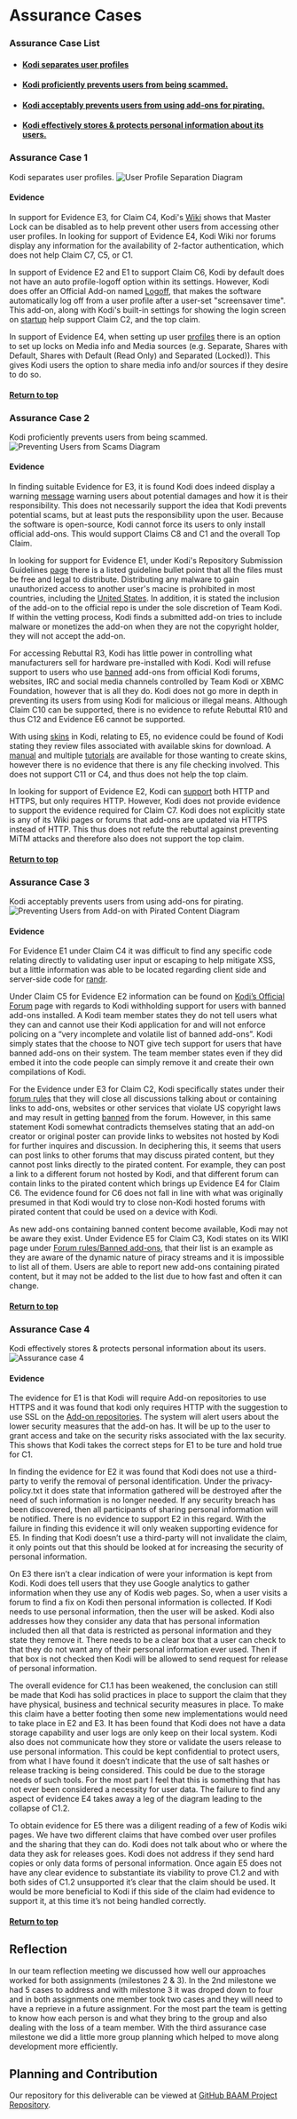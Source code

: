 # Assurance Cases

### Assurance Case List

* #### [Kodi separates user profiles](#assurance-case-1)

* #### [Kodi proficiently prevents users from being scammed.](#assurance-case-2)

* #### [Kodi acceptably prevents users from using add-ons for pirating.](#assurance-case-3)

* #### [Kodi effectively stores & protects personal information about its users.](#assurance-case-4)

### Assurance Case 1
Kodi separates user profiles.
![User Profile Separation Diagram](https://i.imgur.com/L1QYTvM.jpg)

#### Evidence

In support for Evidence E3, for Claim C4, Kodi's [Wiki](https://kodi.wiki/view/Settings/Interface/Master_lock) shows that Master Lock can be disabled as to help prevent other users from accessing other user profiles. In looking for support of Evidence E4, Kodi Wiki nor forums display any information for the availability of 2-factor authentication, which does not help Claim C7, C5, or C1.  

In support of Evidence E2 and E1 to support Claim C6, Kodi by default does not have an auto profile-logoff option within its settings. However, Kodi does offer an Official Add-on named [Logoff](https://kodi.wiki/view/Add-on:Logoff), that makes the software automatically log off from a user profile after a user-set "screensaver time". This add-on, along with Kodi's built-in settings for showing the login screen on [startup](https://kodi.wiki/view/Settings/Profiles#General) help support Claim C2, and the top claim. 

In support of Evidence E4, when setting up user [profiles](https://kodi.wiki/view/Profiles#Specific_profile_settings) there is an option to set up locks on Media info and Media sources (e.g. Separate, Shares with Default, Shares with Default (Read Only) and Separated (Locked)). This gives Kodi users the option to share media info and/or sources if they desire to do so.

#### [Return to top](#assurance-case-list)

### Assurance Case 2
Kodi proficiently prevents users from being scammed.
![Preventing Users from Scams Diagram](https://i.imgur.com/wRwa5dJ.jpg)

#### Evidence

In finding suitable Evidence for E3, it is found Kodi does indeed display a warning [message](https://kodi.wiki/images/thumb/c/cb/Addon_unknown_sources_1.png/500px-Addon_unknown_sources_1.png) warning users about potential damages and how it is their responsibility. This does not necessarily support the idea that Kodi prevents potential scams, but at least puts the responsibility upon the user. Because the software is open-source, Kodi cannot force its users to only install official add-ons. This would support Claims C8 and C1 and the overall Top Claim. 

In looking for support for Evidence E1, under Kodi's Repository Submission Guidelines [page](https://kodi.wiki/view/Add-on_rules) there is a listed guideline bullet point that all the files must be free and legal to distribute. Distributing any malware to gain unauthorized access to another user's macine is prohibited in most countries, including the [United States](https://www.nyccriminallawyer.com/white-collar-crimes/distribution-malicious-software/). In addition, it is stated the inclusion of the add-on to the official repo is under the sole discretion of Team Kodi. If within the vetting process, Kodi finds a submitted add-on tries to include malware or monetizes the add-on when they are not the copyright holder, they will not accept the add-on. 

For accessing Rebuttal R3, Kodi has little power in controlling what manufacturers sell for hardware pre-installed with Kodi. Kodi will refuse support to users who use [banned](https://kodi.wiki/view/Official:Forum_rules/Banned_add-ons) add-ons from official Kodi forums, websites, IRC and social media channels controlled by Team Kodi or XBMC Foundation, however that is all they do. Kodi does not go more in depth in preventing its users from using Kodi for malicious or illegal means. Although Claim C10 can be supported, there is no evidence to refute Rebuttal R10 and thus C12 and Evidence E6 cannot be supported. 

With using [skins](https://kodi.wiki/view/Skins) in Kodi, relating to E5, no evidence could be found of Kodi stating they review files associated with available skins for download. A [manual](https://kodi.wiki/view/Skinning_Manual) and multiple [tutorials](https://kodi.wiki/view/Skinning_tutorials) are available for those wanting to create skins, however there is no evidence that there is any file checking involved. This does not support C11 or C4, and thus does not help the top claim.

In looking for support of Evidence E2, Kodi can [support](https://kodi.wiki/view/HTTP) both HTTP and HTTPS, but only requires HTTP. However, Kodi does not provide evidence to support the evidence required for Claim C7. Kodi does not explicitly state is any of its Wiki pages or forums that add-ons are updated via HTTPS instead of HTTP. This thus does not refute the rebuttal against preventing MiTM attacks and therefore also does not support the top claim.

#### [Return to top](#assurance-case-list)

### Assurance Case 3
Kodi acceptably prevents users from using add-ons for pirating.
![Preventing Users from Add-on with Pirated Content Diagram](https://i.imgur.com/x9mOGTF.png)

#### Evidence

For Evidence E1 under Claim C4 it was difficult to find any specific code relating directly to validating user input or escaping to help mitigate XSS, but a little information was able to be located regarding client side and server-side code for [randr](https://github.com/xbmc/xbmc/blob/master/xbmc-xrandr.c).

Under Claim C5 for Evidence E2 information can be found on [Kodi’s Official Forum]( https://forum.kodi.tv/showthread.php?tid=339438) page with regards to Kodi withholding support for users with banned add-ons installed. A Kodi team member states they do not tell users what they can and cannot use their Kodi application for and will not enforce policing on a “very incomplete and volatile list of banned add-ons”. Kodi simply states that the choose to NOT give tech support for users that have banned add-ons on their system.  The team member states even if they did embed it into the code people can simply remove it and create their own compilations of Kodi.

For the Evidence under E3 for Claim C2, Kodi specifically states under their [forum rules]( https://kodi.wiki/view/Official:Forum_rules) that they will close all discussions talking about or containing links to add-ons, websites or other services that violate US copyright laws and may result in getting [banned]( https://kodi.wiki/view/Official:Forum_rules/Banned_add-ons) from the forum. However, in this same statement Kodi somewhat contradicts themselves stating that an add-on creator or original poster can provide links to websites not hosted by Kodi for further inquires and discussion. In deciphering this, it seems that users can post links to other forums that may discuss pirated content, but they cannot post links directly to the pirated content. For example, they can post a link to a different forum not hosted by Kodi, and that different forum can contain links to the pirated content which brings up Evidence E4 for Claim C6.  The evidence found for C6 does not fall in line with what was originally presumed in that Kodi would try to close non-Kodi hosted forums with pirated content that could be used on a device with Kodi.

As new add-ons containing banned content become available, Kodi may not be aware they exist.  Under Evidence E5 for Claim C3, Kodi states on its WIKI page under [Forum rules/Banned add-ons](https://kodi.wiki/view/Official:Forum_rules/Banned_add-ons), that their list is an example as they are aware of the dynamic nature of piracy streams and it is impossible to list all of them. Users are able to report new add-ons containing pirated content, but it may not be added to the list due to how fast and often it can change.

#### [Return to top](#assurance-case-list)

### Assurance Case 4
Kodi effectively stores & protects personal information about its users.
![Assurance case 4](https://user-images.githubusercontent.com/22432070/66691712-e800f000-ec5d-11e9-8a25-4ea72e7508df.png)


#### Evidence

The evidence for E1 is that Kodi will require Add-on repositories to use HTTPS and it was found that kodi only requires HTTP with the suggestion to use SSL on the [Add-on repositories](https://kodi.wiki/view/Add-on_repositories). The system will alert users about the lower security measures that the add-on has. It will be up to the user to grant access and take on the security risks associated with the lax security. This shows that Kodi takes the correct steps for E1 to be ture and hold true for C1.

In finding the evidence for E2 it was found that Kodi does not use a third-party to verify the removal of personal identification. Under the privacy-policy.txt it does state that information gathered will be destroyed after the need of such information is no longer needed. If any security breach has been discovered, then all participants of sharing personal information will be notified. There is no evidence to support E2 in this regard. With the failure in finding this evidence it will only weaken supporting evidence for E5. In finding that Kodi doesn’t use a third-party will not invalidate the claim, it only points out that this should be looked at for increasing the security of personal information.

On E3 there isn’t a clear indication of were your information is kept from Kodi. Kodi does tell users that they use Google analytics to gather information when they use any of Kodis web pages. So, when a user visits a forum to find a fix on Kodi then personal information is collected. If Kodi needs to use personal information, then the user will be asked. Kodi also addresses how they consider any data that has personal information included then all that data is restricted as personal information and they state they remove it. There needs to be a clear box that a user can check to that they do not want any of their personal information ever used. Then if that box is not checked then Kodi will be allowed to send request for release of personal information. 

The overall evidence for C1.1 has been weakened, the conclusion can still be made that Kodi has solid practices in place to support the claim that they have physical, business and technical security measures in place. To make this claim have a better footing then some new implementations would need to take place in E2 and E3.
It has been found that Kodi does not have a data storage capability and user logs are only keep on their local system. Kodi also does not communicate how they store or validate the users release to use personal information. This could be kept confidential to protect users, from what I have found it doesn’t indicate that the use of salt hashes or release tracking is being considered. This could be due to the storage needs of such tools. For the most part I feel that this is something that has not ever been considered a necessity for user data. The failure to find any aspect of evidence E4 takes away a leg of the diagram leading to the collapse of C1.2. 

To obtain evidence for E5 there was a diligent reading of a few of Kodis wiki pages. We have two different claims that have combed over user profiles and the sharing that they can do. Kodi does not talk about who or where the data they ask for releases goes. Kodi does not address if they send hard copies or only data forms of personal information. Once again E5 does not have any clear evidence to substantiate its viability to prove C1.2 and with both sides of C1.2 unsupported it’s clear that the claim should be used. It would be more beneficial to Kodi if this side of the claim had evidence to support it, at this time it’s not being handled correctly.

#### [Return to top](#assurance-case-list)

## Reflection

In our team reflection meeting we discussed how well our approaches worked for both assignments (milestones 2 & 3). In the 2nd milestone we had 5 cases to address and with milestone 3 it was droped down to four and in both assignments one member took two cases and they will need to have a reprieve in a future assignment. For the most part the team is getting to know how each person is and what they bring to the group and also dealing with the loss of a team member. With the third assurance case milestone we did a little more group planning which helped to move along development more efficiently. 

## Planning and Contribution

Our repository for this deliverable can be viewed at [GitHub BAAM Project Repository](https://github.com/mroejr/BAAM/milestone/3).


